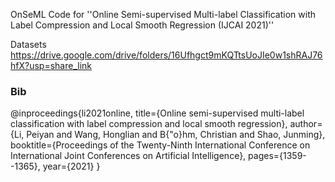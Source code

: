 OnSeML
Code for ''Online Semi-supervised Multi-label Classification with Label Compression and Local Smooth Regression (IJCAI 2021)''

Datasets
https://drive.google.com/drive/folders/16Ufhgct9mKQTtsUoJIe0w1shRAJ76hfX?usp=share_link

### Bib

@inproceedings{li2021online,
  title={Online semi-supervised multi-label classification with label compression and local smooth regression},
  author={Li, Peiyan and Wang, Honglian and B{\"o}hm, Christian and Shao, Junming},
  booktitle={Proceedings of the Twenty-Ninth International Conference on International Joint Conferences on Artificial Intelligence},
  pages={1359--1365},
  year={2021}
}

